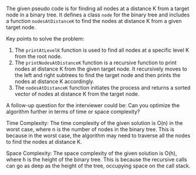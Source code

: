 The given pseudo code is for finding all nodes at a distance K from a target node in a binary tree. It defines a class `node` for the binary tree and includes a function `nodesAtDistanceK` to find the nodes at distance K from a given target node.

Key points to solve the problem:
1. The `printAtLevelK` function is used to find all nodes at a specific level K from the root node.
2. The `printNodesAtDistanceK` function is a recursive function to print nodes at distance K from the given target node. It recursively moves to the left and right subtrees to find the target node and then prints the nodes at distance K accordingly.
3. The `nodesAtDistanceK` function initiates the process and returns a sorted vector of nodes at distance K from the target node.

A follow-up question for the interviewer could be: Can you optimize the algorithm further in terms of time or space complexity?

Time Complexity: The time complexity of the given solution is O(n) in the worst case, where n is the number of nodes in the binary tree. This is because in the worst case, the algorithm may need to traverse all the nodes to find the nodes at distance K.

Space Complexity: The space complexity of the given solution is O(h), where h is the height of the binary tree. This is because the recursive calls can go as deep as the height of the tree, occupying space on the call stack.